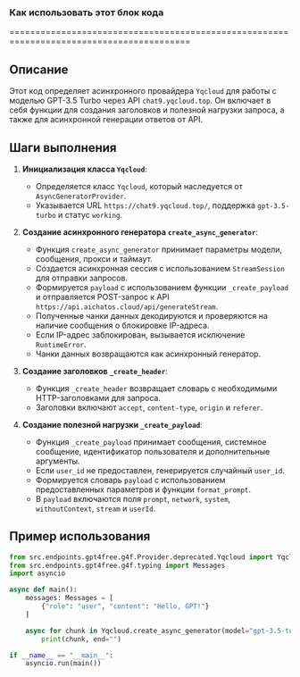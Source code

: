 ### Как использовать этот блок кода
=========================================================================================

Описание
-------------------------
Этот код определяет асинхронного провайдера `Yqcloud` для работы с моделью GPT-3.5 Turbo через API `chat9.yqcloud.top`. Он включает в себя функции для создания заголовков и полезной нагрузки запроса, а также для асинхронной генерации ответов от API.

Шаги выполнения
-------------------------
1. **Инициализация класса `Yqcloud`**:
   - Определяется класс `Yqcloud`, который наследуется от `AsyncGeneratorProvider`.
   - Указывается URL `https://chat9.yqcloud.top/`, поддержка `gpt-3.5-turbo` и статус `working`.

2. **Создание асинхронного генератора `create_async_generator`**:
   - Функция `create_async_generator` принимает параметры модели, сообщения, прокси и таймаут.
   - Создается асинхронная сессия с использованием `StreamSession` для отправки запросов.
   - Формируется `payload` с использованием функции `_create_payload` и отправляется POST-запрос к API `https://api.aichatos.cloud/api/generateStream`.
   - Полученные чанки данных декодируются и проверяются на наличие сообщения о блокировке IP-адреса.
   - Если IP-адрес заблокирован, вызывается исключение `RuntimeError`.
   - Чанки данных возвращаются как асинхронный генератор.

3. **Создание заголовков `_create_header`**:
   - Функция `_create_header` возвращает словарь с необходимыми HTTP-заголовками для запроса.
   - Заголовки включают `accept`, `content-type`, `origin` и `referer`.

4. **Создание полезной нагрузки `_create_payload`**:
   - Функция `_create_payload` принимает сообщения, системное сообщение, идентификатор пользователя и дополнительные аргументы.
   - Если `user_id` не предоставлен, генерируется случайный `user_id`.
   - Формируется словарь `payload` с использованием предоставленных параметров и функции `format_prompt`.
   - В `payload` включаются поля `prompt`, `network`, `system`, `withoutContext`, `stream` и `userId`.

Пример использования
-------------------------

```python
from src.endpoints.gpt4free.g4f.Provider.deprecated.Yqcloud import Yqcloud
from src.endpoints.gpt4free.g4f.typing import Messages
import asyncio

async def main():
    messages: Messages = [
        {"role": "user", "content": "Hello, GPT!"}
    ]

    async for chunk in Yqcloud.create_async_generator(model="gpt-3.5-turbo", messages=messages):
        print(chunk, end="")

if __name__ == "__main__":
    asyncio.run(main())